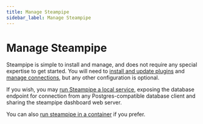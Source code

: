```yaml
---
title: Manage Steampipe
sidebar_label: Manage Steampipe
---
```


# Manage Steampipe

Steampipe is simple to install and manage, and does not require any special expertise to get started.  You will need to [install and update plugins](managing/plugins) and [manage connections](managing/connections), but any other configuration is optional.

If you wish, you may [run Steampipe a local service](managing/service), exposing the database endpoint for connection from any Postgres-compatible database client and sharing the steampipe dashboard web server. 

You can also [run steampipe in a container](managing/containers) if you prefer.